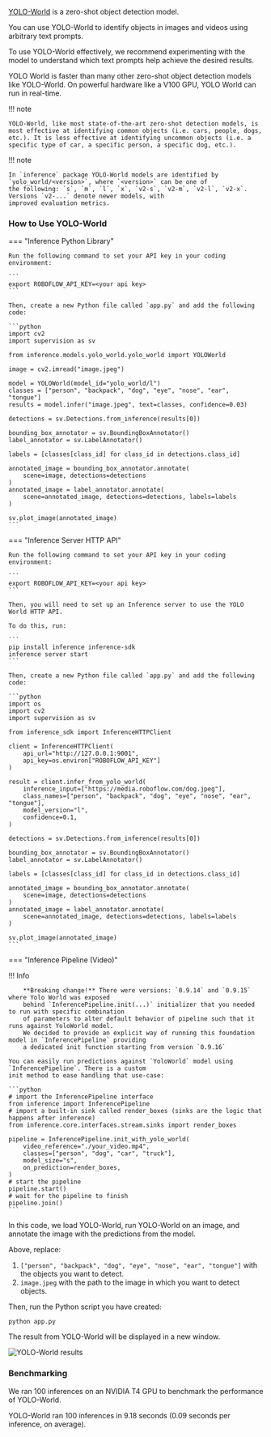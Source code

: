<a href="https://www.yoloworld.cc/" target="_blank">YOLO-World</a> is a zero-shot object detection model.

You can use YOLO-World to identify objects in images and videos using arbitrary text prompts.

To use YOLO-World effectively, we recommend experimenting with the model to understand which text prompts help achieve the desired results.

YOLO World is faster than many other zero-shot object detection models like YOLO-World. On powerful hardware like a V100 GPU, YOLO World can run in real-time.

!!! note

    YOLO-World, like most state-of-the-art zero-shot detection models, is most effective at identifying common objects (i.e. cars, people, dogs, etc.). It is less effective at identifying uncommon objects (i.e. a specific type of car, a specific person, a specific dog, etc.).

!!! note

    In `inference` package YOLO-World models are identified by `yolo_world/<version>`, where `<version>` can be one of
    the following: `s`, `m`, `l`, `x`, `v2-s`, `v2-m`, `v2-l`, `v2-x`. Versions `v2-...` denote newer models, with
    improved evaluation metrics.


### How to Use YOLO-World

=== "Inference Python Library"

    Run the following command to set your API key in your coding environment:

    ```
    export ROBOFLOW_API_KEY=<your api key>
    ```

    Then, create a new Python file called `app.py` and add the following code:

    ```python
    import cv2
    import supervision as sv

    from inference.models.yolo_world.yolo_world import YOLOWorld

    image = cv2.imread("image.jpeg")

    model = YOLOWorld(model_id="yolo_world/l")
    classes = ["person", "backpack", "dog", "eye", "nose", "ear", "tongue"]
    results = model.infer("image.jpeg", text=classes, confidence=0.03)

    detections = sv.Detections.from_inference(results[0])

    bounding_box_annotator = sv.BoundingBoxAnnotator()
    label_annotator = sv.LabelAnnotator()

    labels = [classes[class_id] for class_id in detections.class_id]

    annotated_image = bounding_box_annotator.annotate(
        scene=image, detections=detections
    )
    annotated_image = label_annotator.annotate(
        scene=annotated_image, detections=detections, labels=labels
    )

    sv.plot_image(annotated_image)
    ```

=== "Inference Server HTTP API"

    Run the following command to set your API key in your coding environment:

    ```
    export ROBOFLOW_API_KEY=<your api key>
    ```

    Then, you will need to set up an Inference server to use the YOLO World HTTP API.

    To do this, run:

    ```
    pip install inference inference-sdk
    inference server start
    ```

    Then, create a new Python file called `app.py` and add the following code:

    ```python
    import os
    import cv2
    import supervision as sv

    from inference_sdk import InferenceHTTPClient

    client = InferenceHTTPClient(
        api_url="http://127.0.0.1:9001",
        api_key=os.environ["ROBOFLOW_API_KEY"]
    )

    result = client.infer_from_yolo_world(
        inference_input=["https://media.roboflow.com/dog.jpeg"],
        class_names=["person", "backpack", "dog", "eye", "nose", "ear", "tongue"],
        model_version="l",
        confidence=0.1,
    )

    detections = sv.Detections.from_inference(results[0])

    bounding_box_annotator = sv.BoundingBoxAnnotator()
    label_annotator = sv.LabelAnnotator()

    labels = [classes[class_id] for class_id in detections.class_id]

    annotated_image = bounding_box_annotator.annotate(
        scene=image, detections=detections
    )
    annotated_image = label_annotator.annotate(
        scene=annotated_image, detections=detections, labels=labels
    )

    sv.plot_image(annotated_image)
    ```

=== "Inference Pipeline (Video)"

!!! Info
    
        **Breaking change!** There were versions: `0.9.14` and `0.9.15` where Yolo World was exposed
        behind `InferencePipeline.init(...)` initializer that you needed to run with specific combination 
        of parameters to alter default behavior of pipeline such that it runs against YoloWorld model. 
        We decided to provide an explicit way of running this foundation model in `InferencePipeline` providing
        a dedicated init function starting from version `0.9.16` 

    You can easily run predictions against `YoloWorld` model using `InferencePipeline`. There is a custom
    init method to ease handling that use-case:

    ```python
    # import the InferencePipeline interface
    from inference import InferencePipeline
    # import a built-in sink called render_boxes (sinks are the logic that happens after inference)
    from inference.core.interfaces.stream.sinks import render_boxes

    pipeline = InferencePipeline.init_with_yolo_world(
        video_reference="./your_video.mp4",
        classes=["person", "dog", "car", "truck"],
        model_size="s",
        on_prediction=render_boxes,
    )
    # start the pipeline
    pipeline.start()
    # wait for the pipeline to finish
    pipeline.join()
    ```

In this code, we load YOLO-World, run YOLO-World on an image, and annotate the image with the predictions from the model.

Above, replace:

1. `["person", "backpack", "dog", "eye", "nose", "ear", "tongue"]` with the objects you want to detect.
2. `image.jpeg` with the path to the image in which you want to detect objects.

Then, run the Python script you have created:

```
python app.py
```

The result from YOLO-World will be displayed in a new window.

![YOLO-World results](https://media.roboflow.com/yolo-world-dog.png)

### Benchmarking

We ran 100 inferences on an NVIDIA T4 GPU to benchmark the performance of YOLO-World.

YOLO-World ran 100 inferences in 9.18 seconds (0.09 seconds per inference, on average).